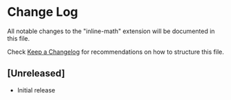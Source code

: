 # Change Log

All notable changes to the "inline-math" extension will be documented in this file.

Check [Keep a Changelog](http://keepachangelog.com/) for recommendations on how to structure this file.

## [Unreleased]

- Initial release